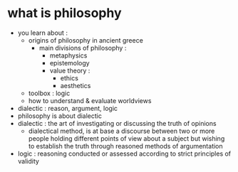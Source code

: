 # what is philosophy
- you learn about :
    - origins of philosophy in ancient greece
        - main divisions of philosophy :
            - metaphysics
            - epistemology
            - value theory :
                - ethics
                - aesthetics
    - toolbox : logic
    - how to understand & evaluate worldviews
- dialectic : reason, argument, logic
- philosophy is about dialectic
- dialectic : the art of investigating or discussing the truth of opinions
    - dialectical method, is at base a discourse between two or more people holding different points of view about a subject but wishing to establish the truth through reasoned methods of argumentation
- logic : reasoning conducted or assessed according to strict principles of validity
